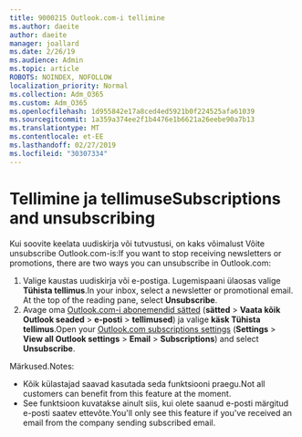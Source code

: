 ```yaml
---
title: 9000215 Outlook.com-i tellimine
ms.author: daeite
author: daeite
manager: joallard
ms.date: 2/26/19
ms.audience: Admin
ms.topic: article
ROBOTS: NOINDEX, NOFOLLOW
localization_priority: Normal
ms.collection: Adm_O365
ms.custom: Adm_O365
ms.openlocfilehash: 1d955842e17a8ced4ed5921b0f224525afa61039
ms.sourcegitcommit: 1a359a374ee2f1b4476e1b6621a26eebe90a7b13
ms.translationtype: MT
ms.contentlocale: et-EE
ms.lasthandoff: 02/27/2019
ms.locfileid: "30307334"
---
```

# <a name="subscriptions-and-unsubscribing"></a><span data-ttu-id="cc921-102">Tellimine ja tellimuse</span><span class="sxs-lookup"><span data-stu-id="cc921-102">Subscriptions and unsubscribing</span></span>

<span data-ttu-id="cc921-103">Kui soovite keelata uudiskirja või tutvustusi, on kaks võimalust Võite unsubscribe Outlook.com-is:</span><span class="sxs-lookup"><span data-stu-id="cc921-103">If you want to stop receiving newsletters or promotions, there are two ways you can unsubscribe in Outlook.com:</span></span>

1. <span data-ttu-id="cc921-p101">Valige kaustas uudiskirja või e-postiga. Lugemispaani ülaosas valige **Tühista tellimus**.</span><span class="sxs-lookup"><span data-stu-id="cc921-p101">In your inbox, select a newsletter or promotional email. At the top of the reading pane, select **Unsubscribe**.</span></span>
2. <span data-ttu-id="cc921-106">Avage oma [Outlook.com-i abonemendid sätted](https://outlook.live.com/mail/options/mail/brandsSubscriptions) (**sätted** > **Vaata kõik Outlook seaded** > **e-posti** > **tellimused**) ja valige **käsk Tühista tellimus**.</span><span class="sxs-lookup"><span data-stu-id="cc921-106">Open your [Outlook.com subscriptions settings](https://outlook.live.com/mail/options/mail/brandsSubscriptions) (**Settings** > **View all Outlook settings** > **Email** > **Subscriptions**) and select **Unsubscribe**.</span></span>

<span data-ttu-id="cc921-107">Märkused.</span><span class="sxs-lookup"><span data-stu-id="cc921-107">Notes:</span></span>

- <span data-ttu-id="cc921-108">Kõik külastajad saavad kasutada seda funktsiooni praegu.</span><span class="sxs-lookup"><span data-stu-id="cc921-108">Not all customers can benefit from this feature at the moment.</span></span>
- <span data-ttu-id="cc921-109">See funktsioon kuvatakse ainult siis, kui olete saanud e-posti märgitud e-posti saatev ettevõte.</span><span class="sxs-lookup"><span data-stu-id="cc921-109">You'll only see this feature if you've received an email from the company sending subscribed email.</span></span>